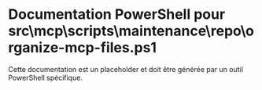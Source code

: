 # Documentation PowerShell pour src\mcp\scripts\maintenance\repo\organize-mcp-files.ps1

Cette documentation est un placeholder et doit être générée par un outil PowerShell spécifique.
